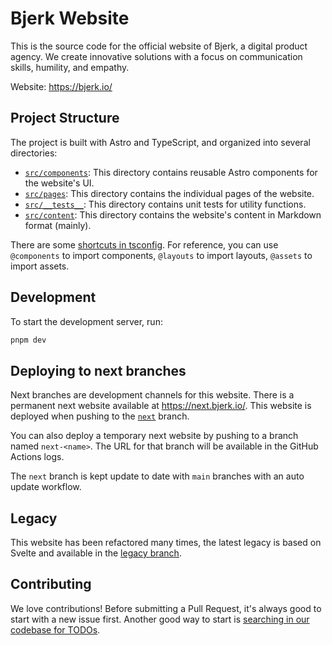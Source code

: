 # Bjerk Website

This is the source code for the official website of Bjerk, a digital product
agency. We create innovative solutions with a focus on communication skills,
humility, and empathy.

Website: https://bjerk.io/

## Project Structure

The project is built with Astro and TypeScript, and organized into several
directories:

- [`src/components`](src/components): This directory contains reusable Astro
  components for the website's UI.
- [`src/pages`](src/pages): This directory contains the individual pages of the
  website.
- [`src/__tests__`](src/__tests__): This directory contains unit tests for
  utility functions.
- [`src/content`](src/content): This directory contains the website's content in
  Markdown format (mainly).

There are some [shortcuts in tsconfig](./tsconfig.json). For reference, you can
use `@components` to import components, `@layouts` to import layouts, `@assets`
to import assets.

## Development

To start the development server, run:

```sh
pnpm dev
```

## Deploying to next branches

Next branches are development channels for this website. There is a permanent
next website available at https://next.bjerk.io/. This website is deployed when
pushing to the [`next`](https://github.com/bjerkio/website/tree/next) branch.

You can also deploy a temporary next website by pushing to a branch named
`next-<name>`. The URL for that branch will be available in the GitHub Actions
logs.

The `next` branch is kept update to date with `main` branches with an auto
update workflow.

## Legacy

This website has been refactored many times, the latest legacy is based on
Svelte and available in the [legacy branch][legacy].

[legacy]: https://github.com/bjerkio/website/tree/legacy

## Contributing

We love contributions! Before submitting a Pull Request, it's always good to
start with a new issue first. Another good way to start is [searching in our
codebase for TODOs][todos].

[todos]:
  https://github.com/search?q=repo%3Abjerkio%2Fwebsite%20TODO%3A&type=code
